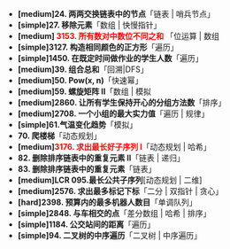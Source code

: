 - **[medium]24. 两两交换链表中的节点**「链表 | 哨兵节点」
- **[simple]27. 移除元素**「数组 | 快慢指针」
- **[medium] <span style="color: red;">3153. 所有数对中数位不同之和** 「位运算 | 数组
- **[simple]3127. 构造相同颜色的正方形**「遍历」
- **[simple]1450. 在既定时间做作业的学生人数**「遍历」
- **[medium]39. 组合总和**「回溯|DFS」
- **[medium]50. Pow(x, n)**「快速幂」
- **[medium]59. 螺旋矩阵 II**「数组 | 模拟
- **[medium]2860. 让所有学生保持开心的分组方法数**「排序」
- **[medium]2708. 一个小组的最大实力值**「遍历 | 规律」
- **[simple]61.气温变化趋势**「模拟」
- **70. 爬楼梯**「动态规划」
- **[medium]<span style="color: red;">3176. 求出最长好子序列 I**「动态规划 | 哈希」
- **82. 删除排序链表中的重复元素 II**「链表 | 递归」
- **83. 删除排序链表中的重复元素**「链表」
- **[medium]LCR 095.最长公共子序列**[动态规划 | 二维]
- **[medium]2576. 求出最多标记下标**「二分 | 双指针 | 贪心」
- **[hard]2398. 预算内的最多机器人数目**「单调队列」
- **[simple]2848. 与车相交的点**「差分数组 | 哈希 | 排序」
- **[simple]1184. 公交站间的距离**「遍历」
- **[simple]94. 二叉树的中序遍历**「二叉树 | 中序遍历」